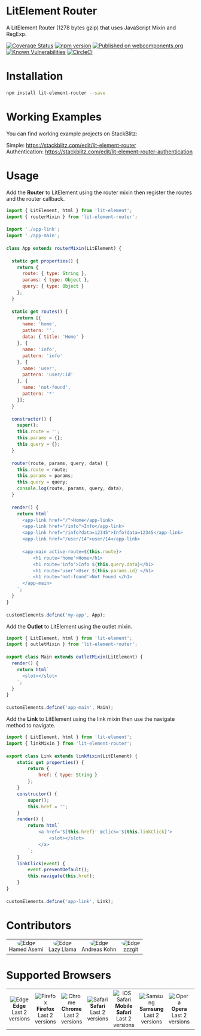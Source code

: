 # LitElement Router
A LitElement Router (1278 bytes gzip) that uses JavaScript Mixin and RegExp.

[![Coverage Status](https://coveralls.io/repos/github/hamedasemi/lit-element-router/badge.svg?branch=mainline)](https://coveralls.io/github/hamedasemi/lit-element-router?branch=mainline)
[![npm version](https://badge.fury.io/js/lit-element-router.svg)](https://badge.fury.io/js/lit-element-router)
[![Published on webcomponents.org](https://img.shields.io/badge/webcomponents.org-published-blue.svg)](https://www.webcomponents.org/element/lit-element-router)
[![Known Vulnerabilities](https://snyk.io/test/github/hamedasemi/lit-element-router/badge.svg?targetFile=package.json)](https://snyk.io/test/github/hamedasemi/lit-element-router?targetFile=package.json)
[![CircleCI](https://circleci.com/gh/hamedasemi/lit-element-router.svg?style=svg)](https://circleci.com/gh/hamedasemi/lit-element-router)


# Installation
```sh
npm install lit-element-router --save
```


# Working Examples
You can find working example projects on StackBlitz:  

Simple: https://stackblitz.com/edit/lit-element-router  
Authentication: https://stackblitz.com/edit/lit-element-router-authentication  


# Usage
Add the __Router__ to LitElement using the router mixin then register the routes and the router callback.
```javascript
import { LitElement, html } from 'lit-element';
import { routerMixin } from 'lit-element-router';

import './app-link';
import './app-main';

class App extends routerMixin(LitElement) {

  static get properties() {
    return {
      route: { type: String },
      params: { type: Object },
      query: { type: Object }
    };
  }

  static get routes() {
    return [{
      name: 'home',
      pattern: '',
      data: { title: 'Home' }
    }, {
      name: 'info',
      pattern: 'info'
    }, {
      name: 'user',
      pattern: 'user/:id'
    }, {
      name: 'not-found',
      pattern: '*'
    }];
  }

  constructor() {
    super();
    this.route = '';
    this.params = {};
    this.query = {};
  }

  router(route, params, query, data) {
    this.route = route;
    this.params = params;
    this.query = query;
    console.log(route, params, query, data);
  }

  render() {
    return html`
      <app-link href="/">Home</app-link>
      <app-link href="/info">Info</app-link>
      <app-link href="/info?data=12345">Info?data=12345</app-link>
      <app-link href="/user/14">user/14</app-link>

      <app-main active-route=${this.route}>
          <h1 route='home'>Home</h1>
          <h1 route='info'>Info ${this.query.data}</h1>
          <h1 route='user'>User ${this.params.id} </h1>
          <h1 route='not-found'>Not Found </h1>
      </app-main>
    `;
  }
}

customElements.define('my-app', App);
```


Add the __Outlet__ to LitElement using the outlet mixin.
```javascript
import { LitElement, html } from 'lit-element';
import { outletMixin } from 'lit-element-router';

export class Main extends outletMixin(LitElement) {
  render() {
    return html`
      <slot></slot>
    `;
  }
}

customElements.define('app-main', Main);
```


Add the __Link__ to LitElement using the link mixin then use the navigate method to navigate.
```javascript
import { LitElement, html } from 'lit-element';
import { linkMixin } from 'lit-element-router';

export class Link extends linkMixin(LitElement) {
    static get properties() {
        return {
            href: { type: String }
        };
    }
    constructor() {
        super();
        this.href = '';
    }
    render() {
        return html`
            <a href='${this.href}' @click='${this.linkClick}'>
                <slot></slot>
            </a>
        `;
    }
    linkClick(event) {
        event.preventDefault();
        this.navigate(this.href);
    }
}

customElements.define('app-link', Link);
```


# Contributors
<table>
  <tr>
    <td align="center"><img src="https://avatars0.githubusercontent.com/u/5767593?s=256" style="border-radius:50%;" alt="Edge" width="128px" height="128px"><br> Hamed Asemi</td>
    <td align="center"><img src="https://avatars0.githubusercontent.com/u/10547444?s=256" style="border-radius:50%;" alt="Edge" width="128px" height="128px"><br> Lazy Llama</td>
    <td align="center"><img src="https://avatars0.githubusercontent.com/u/1210641?s=256" style="border-radius:50%;" alt="Edge" width="128px" height="128px"><br> Andreas Kohn</td>
    <td align="center"><img src="https://avatars0.githubusercontent.com/u/1060733?s=256" style="border-radius:50%;" alt="Edge" width="128px" height="128px"><br> zzzgit</td>
  </tr>
</table>

# Supported Browsers
<table>
  <tr>
    <td align="center">
      <img src="https://raw.githubusercontent.com/alrra/browser-logos/master/src/edge/edge_64x64.png" alt="Edge" width="32px" height="32px"><br><b>Edge</b><br>Last 2 versions
    <td align="center">
      <img src="https://raw.githubusercontent.com/alrra/browser-logos/master/src/firefox/firefox_64x64.png" alt="Firefox" width="32px" height="32px"><br><b>Firefox</b><br>Last 2 versions
    </td>
    <td align="center">
      <img src="https://raw.githubusercontent.com/alrra/browser-logos/master/src/chrome/chrome_64x64.png" alt="Chrome" width="32px" height="32px"><br><b>Chrome</b><br>Last 2 versions
    </td>
    <td align="center">
      <img src="https://raw.githubusercontent.com/alrra/browser-logos/master/src/safari/safari_64x64.png" alt="Safari" width="32px" height="32px"><br><b>Safari</b><br>Last 2 versions
    </td>
    <td align="center">
      <img src="https://raw.githubusercontent.com/alrra/browser-logos/master/src/safari-ios/safari-ios_64x64.png" alt="iOS Safari" width="32px" height="32px"><br><b>Mobile Safari</b><br>Last 2 versions
    </td>
    <td align="center">
      <img src="https://raw.githubusercontent.com/alrra/browser-logos/master/src/samsung-internet/samsung-internet_64x64.png" alt="Samsung" width="32px" height="32px"><br><b>Samsung</b><br>Last 2 versions
    </td>
    <td align="center">
      <img src="https://raw.githubusercontent.com/alrra/browser-logos/master/src/opera/opera_64x64.png" alt="Opera" width="32px" height="32px"><br><b>Opera</b><br>Last 2 versions
    </td>
    <td align="center">
      <img src="https://raw.githubusercontent.com/alrra/browser-logos/master/src/electron/electron_64x64.png" alt="Electron" width="32px" height="32px"><br><b>Electron</b><br>Last 2 versions
    </td>
  </tr>
</table>